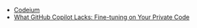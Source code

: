 - [Codeium](https://codeium.com)
- [What GitHub Copilot Lacks: Fine-tuning on Your Private Code](https://codeium.com/blog/what-github-copilot-lacks-finetuning-on-your-private-code)